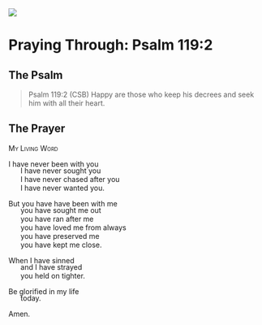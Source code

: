 <img class="intro-right" src="/images/art-paris-psalter.jpg">

<style>
  li {list-style-type: none;}
  p + ul {
    margin-top: -18px;
}
</style>

# Praying Through: Psalm 119:2

## The Psalm

>Psalm 119:2 (CSB) Happy are those who keep his decrees and seek him with all their heart.

## The Prayer

<div style="font-variant: small-caps;">
My Living Word
</div>

I have never been with you  
* I have never sought you  
* I have never chased after you  
* I have never wanted you.

But you have have been with me  
* you have sought me out  
* you have ran after me  
* you have loved me from always  
* you have preserved me  
* you have kept me close.

When I have sinned  
* and I have strayed  
* you held on tighter.

Be glorified in my life  
* today.

Amen.
